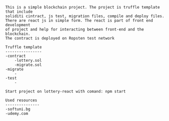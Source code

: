 	This is a simple blockchain project. The project is truffle template that include 
	soliditi cintract, js test, migration files, compile and deploy files.
	There are react js in simple form. The react is part of front end development
	of project and help for interacting between front-end and the blockchain.
	The contract is deployed on Ropsten test network	

	Truffle template
	----------------
	-contract
		-lottery.sol
		-migrate.sol
	-migrate
		-
	-test
		-
	
	Start project on lottery-react with comand: npm start
	
	Used resources
	---------------
    -softuni.bg
	-udemy.com
	
 